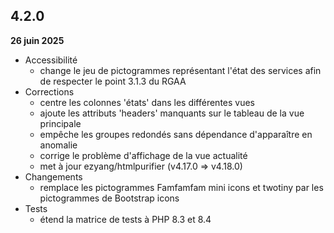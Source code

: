 ## 4.2.0
**26 juin 2025**

- Accessibilité
    - change le jeu de pictogrammes représentant l'état des services afin de respecter le point 3.1.3 du RGAA
- Corrections
    - centre les colonnes 'états' dans les différentes vues
    - ajoute les attributs 'headers' manquants sur le tableau de la vue principale
    - empêche les groupes redondés sans dépendance d'apparaître en anomalie
    - corrige le problème d'affichage de la vue actualité
    - met à jour ezyang/htmlpurifier (v4.17.0 => v4.18.0)
- Changements
    - remplace les pictogrammes Famfamfam mini icons et twotiny par les pictogrammes de Bootstrap icons
- Tests
    - étend la matrice de tests à PHP 8.3 et 8.4
